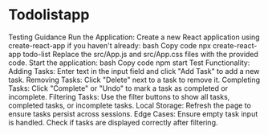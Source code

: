 # Todolistapp
Testing Guidance
Run the Application:
Create a new React application using create-react-app if you haven't already:
bash
Copy code
npx create-react-app todo-list 
Replace the src/App.js and src/App.css files with the provided code.
Start the application:
bash
Copy code
npm start 
Test Functionality:
Adding Tasks: Enter text in the input field and click "Add Task" to add a new task.
Removing Tasks: Click "Delete" next to a task to remove it.
Completing Tasks: Click "Complete" or "Undo" to mark a task as completed or incomplete.
Filtering Tasks: Use the filter buttons to show all tasks, completed tasks, or incomplete tasks.
Local Storage:
Refresh the page to ensure tasks persist across sessions.
Edge Cases:
Ensure empty task input is handled.
Check if tasks are displayed correctly after filtering.

